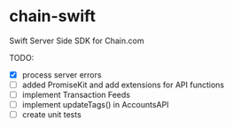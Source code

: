 # chain-swift
Swift Server Side SDK for Chain.com

TODO:

- [x] process server errors
- [ ] added PromiseKit and add extensions for API functions
- [ ] implement Transaction Feeds
- [ ] implement updateTags() in AccountsAPI
- [ ] create unit tests

